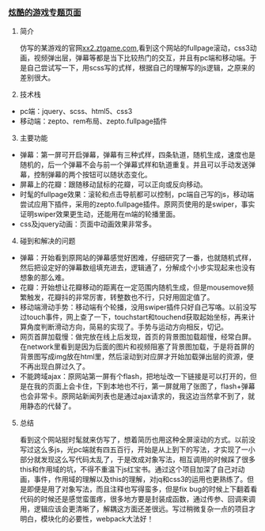 <a href="http://win5do.cc/xx2" target="_blank"><h3 id="readme">炫酷的游戏专题页面</h3></a>

1. 简介

    仿写的某游戏的官网<a href="http://xx2.ztgame.com" target="_blank">xx2.ztgame.com</a>,看到这个网站的fullpage滚动，css3动画，视频弹出层，弹幕等都是当下比较热门的交互，并且有pc端和移动端。于是自己尝试写一下，用scss写的式样，根据自己的理解写的js逻辑，之原来的差别很大。

2. 技术栈

* pc端：jquery、scss、html5、css3
* 移动端：zepto、rem布局、zepto.fullpage插件

3. 主要功能

* 弹幕：第一屏可开启弹幕，弹幕有三种式样，四条轨道，随机生成，速度也是随机的，后一个弹幕不会与前一个弹幕式样和轨道重复。并且可以手动发送弹幕，控制弹幕的两个按钮可以随状态变化。
* 屏幕上的花瓣：跟随移动鼠标的花瓣，可以正向或反向移动。
* 时髦的fullpage效果：滚轮和点击导航都可以控制，pc端自己写的js，移动端尝试应用下插件，采用的zepto.fullpage插件。原网页使用的是swiper，事实证明swiper效果更生动，还能用在m端的轮播里面。
* css及jquery动画：页面中动画效果非常多。

4. 碰到和解决的问题

* 弹幕：开始看到原网站的弹幕感觉好困难，仔细研究了一番，也就随机式样，然后把设定好的弹幕数组填充进去，逻辑通了，分解成个小步实现起来也没有想象的那么难。
* 花瓣：开始想让花瓣移动的距离在一定范围内随机生成，但是mousemove频繁触发，花瓣抖的非常厉害，转整数也不行，只好用固定值了。
* 移动端滑动手势：移动端有个轮播，没用swiper插件只好自己写咯。以前没写过touch事件，网上查了一下，touchstart和touchend获取起始坐标，再来计算角度判断滑动方向，简易的实现了。手势与运动方向相反，切记。
* 网页首屏加载慢：做完放在线上后发现，首页的背景图加载超慢，经常白屏。在network里看到是因为后面的图片和视频阻塞了背景图加载，于是将首屏的背景图写成img放在html里，然后滚动到对应屏才开始加载弹出层的资源，便不再出现白屏过久了。
* 不能跨域ajax：原网站第一屏有个flash，把地址改一下链接是可以打开的，但是在我的页面上会卡住，下到本地也不行，第一屏就用了张图了，flash+弹幕也会非常卡。原网站新闻列表也是通过ajax请求的，我这边当然拿不到了，就用静态的代替了。

5. 总结

    看到这个网站挺时髦就来仿写了，想着简历也用这种全屏滚动的方式。以前没写过这么多js，光pc端就有四五百行，开始是从上到下的写法，才实现了一小部分就发现这么写代码太乱了，于是改成对象写法，相互调用的时候踩了很多this和作用域的坑，不得不重温下js红宝书。通过这个项目加深了自己对动画，事件，作用域的理解以及this的理解，对jq和css3的运用也更熟练了。但是即便是用了对象写法，而且注释也写得蛮多，但是fix bug的时候上下翻着看代码的时候还是感觉蛮蛋疼，很多地方要是封装成函数，通过传参、回调来调用，逻辑应该会更清晰了，解耦这方面还差很远。写过稍微复杂一点的项目才明白，模块化的必要性，webpack大法好！

